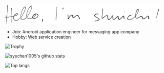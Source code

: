 ![written(Hello, I'm shuichi!)](https://raw.githubusercontent.com/syuchan1005/syuchan1005/master/written.svg)
- Job: Android application engineer for messaging app company
- Hobby: Web service creation 

![Trophy](https://github-profile-trophy.vercel.app/?username=syuchan1005)

![syuchan1005's github stats](https://github-readme-stats.vercel.app/api?username=syuchan1005&count_private=true&show_icons=true&theme=algolia)

![Top langs](https://github-readme-stats.vercel.app/api/top-langs/?username=syuchan1005&layout=compact&hide=c)
